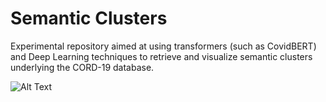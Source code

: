 # Semantic Clusters
Experimental repository aimed at using transformers (such as CovidBERT) and Deep Learning techniques to retrieve and visualize semantic clusters underlying the CORD-19 database.

![Alt Text](/docs/cord19_semantic_clusters.gif)
